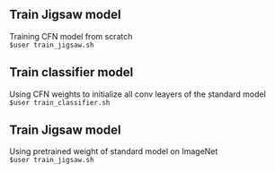 ## Train Jigsaw model  
Training CFN model from scratch  
`$user train_jigsaw.sh`  
## Train classifier model  
Using CFN weights to initialize all conv leayers of the standard model  
`$user train_classifier.sh`  
## Train Jigsaw model  
Using pretrained weight of standard model on ImageNet  
`$user train_jigsaw.sh`  
